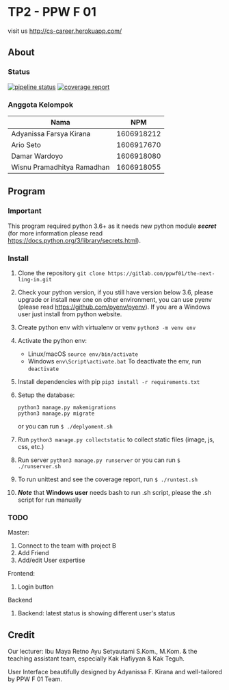 # TP2 - PPW F 01

visit us http://cs-career.herokuapp.com/

## About

### Status
[![pipeline status](https://gitlab.com/ppwf01/the-next-ling-in/badges/master/pipeline.svg)](https://gitlab.com/ppwf01/ling-in/commits/master)
[![coverage report](https://gitlab.com/ppwf01/the-next-ling-in/badges/master/coverage.svg)](https://gitlab.com/ppwf01/ling-in/commits/master)

### Anggota Kelompok
|   Nama                     | NPM        |
|----------------------------|------------|
| Adyanissa Farsya Kirana    | 1606918212 |
| Ario Seto                  | 1606917670 |
| Damar Wardoyo              | 1606918080 |
| Wisnu Pramadhitya Ramadhan | 1606918055 |

## Program

### Important
This program required python 3.6+ as it needs new python module _**secret**_ (for more information please 
read https://docs.python.org/3/library/secrets.html).

### Install
1. Clone the repository ```git clone https://gitlab.com/ppwf01/the-next-ling-in.git```
2. Check your python version, if you still have version below 3.6, please upgrade or install
new one on other environment, you can use pyenv (please read https://github.com/pyenv/pyenv). 
If you are a Windows user just install from python website.
3. Create python env with virtualenv or venv ```python3 -m venv env```
4. Activate the python env:
    - Linux/macOS ```source env/bin/activate```
    - Windows ```env\Script\activate.bat```
   To deactivate the env, run ```deactivate```
5. Install dependencies with pip ```pip3 install -r requirements.txt```
6. Setup the database: 
    
    ```
    python3 manage.py makemigrations
    python3 manage.py migrate
    ```
    
   or you can run ```$ ./deplyoment.sh```
7. Run ```python3 manage.py collectstatic``` to collect static files (image, js, css, etc.)
8. Run server ```python3 manage.py runserver``` or you can run ```$ ./runserver.sh```
9. To run unittest and see the coverage report, run ```$ ./runtest.sh```
10. _**Note**_ that **Windows user** needs bash to run .sh script, please the .sh script for run manually

### TODO
Master:
1. Connect to the team with project B
2. Add Friend
3. Add/edit User expertise

Frontend:
1. Login button

Backend
1. Backend: latest status is showing different user's status
      
## Credit
Our lecturer: Ibu Maya Retno Ayu Setyautami S.Kom., M.Kom.
& the teaching assistant team, especially Kak Hafiyyan & Kak Teguh.

User Interface beautifully designed by Adyanissa F. Kirana and well-tailored by PPW F 01 Team.
